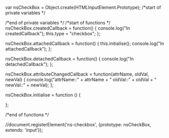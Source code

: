 
var nsCheckBox = Object.create(HTMLInputElement.Prototype);
/*start of private variables */

/*end of private variables */
/*start of functions */
nsCheckBox.createdCallback = function() 
{
	console.log("In createdCallback");
	this.type = "checkbox";
};

nsCheckBox.attachedCallback = function()
{
	this.initialise();
	console.log("In attachedCallback");
};

nsCheckBox.detachedCallback = function()
{
	console.log("In detachedCallback");
};

nsCheckBox.attributeChangedCallback = function(attrName, oldVal, newVal)
{
	console.log("attrName::" + attrName + " oldVal::" + oldVal + " newVal::" + newVal);
};

nsCheckBox.initialise = function ()
{
	
};

/*end of functions */

//document.registerElement('ns-checkbox', {prototype: nsCheckBox, extends: 'input'});
